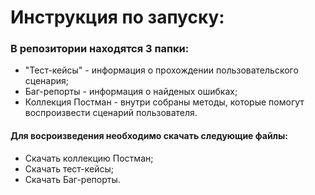 # Инструкция по запуску:
### В репозитории находятся 3 папки: 
- "Тест-кейсы" - информация о прохождении пользовательского сценария; 
- Баг-репорты - информация о найденых ошибках; 
- Коллекция Постман - внутри собраны методы, которые помогут воспроизвести сценарий пользователя.

#### Для восроизведения необходимо скачать следующие файлы:
- Скачать коллекцию Постман;
- Скачать тест-кейсы;
- Скачать Баг-репорты. 
